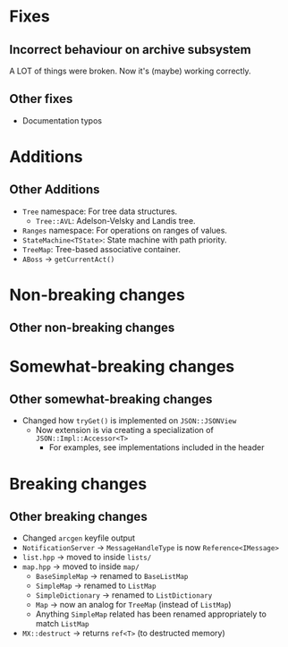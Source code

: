 # Fixes

## Incorrect behaviour on archive subsystem

A LOT of things were broken. Now it's (maybe) working correctly.

## Other fixes

- Documentation typos

# Additions

## Other Additions

- `Tree` namespace: For tree data structures.
	- `Tree::AVL`: Adelson-Velsky and Landis tree.
- `Ranges` namespace: For operations on ranges of values.
- `StateMachine<TState>`: State machine with path priority.
- `TreeMap`: Tree-based associative container.
- `ABoss` → `getCurrentAct()`

# Non-breaking changes

## Other non-breaking changes

# Somewhat-breaking changes

## Other somewhat-breaking changes

- Changed how `tryGet()` is implemented on `JSON::JSONView`
	- Now extension is via creating a specialization of `JSON::Impl::Accessor<T>`
		- For examples, see implementations included in the header

# Breaking changes

## Other breaking changes

- Changed `arcgen` keyfile output
- `NotificationServer` → `MessageHandleType` is now `Reference<IMessage>`
- `list.hpp` → moved to inside `lists/`
- `map.hpp` → moved to inside `map/`
	- `BaseSimpleMap` → renamed to `BaseListMap`
	- `SimpleMap` → renamed to `ListMap`
	- `SimpleDictionary` → renamed to `ListDictionary`
	- `Map` → now an analog for `TreeMap` (instead of `ListMap`)
	- Anything `SimpleMap` related has been renamed appropriately to match `ListMap`
- `MX::destruct` → returns `ref<T>` (to destructed memory)